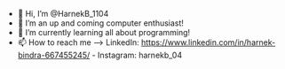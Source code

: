 - 👋 Hi, I’m @HarnekB_1104
- 👀 I’m an up and coming computer enthusiast!
- 🌱 I’m currently learning all about programming!
- 📫 How to reach me --> LinkedIn: https://www.linkedin.com/in/harnek-bindra-667455245/ - Instagram: harnekb_04

<!---
ModuloCDR/ModuloCDR is a ✨ special ✨ repository because its `README.md` (this file) appears on your GitHub profile.
You can click the Preview link to take a look at your changes.
--->
